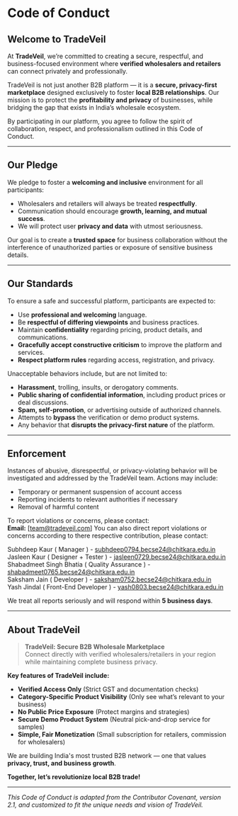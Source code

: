 # Code of Conduct

## Welcome to TradeVeil

At **TradeVeil**, we’re committed to creating a secure, respectful, and business-focused environment where **verified wholesalers and retailers** can connect privately and professionally.

TradeVeil is not just another B2B platform — it is a **secure, privacy-first marketplace** designed exclusively to foster **local B2B relationships**. Our mission is to protect the **profitability and privacy** of businesses, while bridging the gap that exists in India’s wholesale ecosystem.

By participating in our platform, you agree to follow the spirit of collaboration, respect, and professionalism outlined in this Code of Conduct.

---

## Our Pledge

We pledge to foster a **welcoming and inclusive** environment for all participants:

- Wholesalers and retailers will always be treated **respectfully**.
- Communication should encourage **growth, learning, and mutual success**.
- We will protect user **privacy and data** with utmost seriousness.

Our goal is to create a **trusted space** for business collaboration without the interference of unauthorized parties or exposure of sensitive business details.

---

## Our Standards

To ensure a safe and successful platform, participants are expected to:

- Use **professional and welcoming** language.
- Be **respectful of differing viewpoints** and business practices.
- Maintain **confidentiality** regarding pricing, product details, and communications.
- **Gracefully accept constructive criticism** to improve the platform and services.
- **Respect platform rules** regarding access, registration, and privacy.

Unacceptable behaviors include, but are not limited to:

- **Harassment**, trolling, insults, or derogatory comments.
- **Public sharing of confidential information**, including product prices or deal discussions.
- **Spam, self-promotion**, or advertising outside of authorized channels.
- Attempts to **bypass** the verification or demo product systems.
- Any behavior that **disrupts the privacy-first nature** of the platform.

---

## Enforcement

Instances of abusive, disrespectful, or privacy-violating behavior will be investigated and addressed by the TradeVeil team. Actions may include:

- Temporary or permanent suspension of account access
- Reporting incidents to relevant authorities if necessary
- Removal of harmful content

To report violations or concerns, please contact:  
**Email:** [team@tradeveil.com]
You can also direct report violations or concerns according to there respective contribution, please contact:  
                                   
Subhdeep Kaur	            ( Manager ) -              subhdeep0794.becse24@chitkara.edu.in	    
Jasleen Kaur	            ( Designer + Tester ) -	    jasleen0729.becse24@chitkara.edu.in	      
Shabadmeet Singh Bhatia	  ( Quality Assurance ) -	    shabadmeet0765.becse24@chitkara.edu.in	  
Saksham Jain	            ( Developer ) -	          saksham0752.becse24@chitkara.edu.in     
Yash Jindal	              ( Front-End Developer ) -	  yash0803.becse24@chitkara.edu.in	        


We treat all reports seriously and will respond within **5 business days**.

---

## About TradeVeil

> **TradeVeil: Secure B2B Wholesale Marketplace**  
> Connect directly with verified wholesalers/retailers in your region while maintaining complete business privacy.

**Key features of TradeVeil include:**
- **Verified Access Only** (Strict GST and documentation checks)
- **Category-Specific Product Visibility** (Only see what’s relevant to your business)
- **No Public Price Exposure** (Protect margins and strategies)
- **Secure Demo Product System** (Neutral pick-and-drop service for samples)
- **Simple, Fair Monetization** (Small subscription for retailers, commission for wholesalers)

We are building India's most trusted B2B network — one that values **privacy, trust, and business growth**.

**Together, let’s revolutionize local B2B trade!**

---

_This Code of Conduct is adapted from the Contributor Covenant, version 2.1, and customized to fit the unique needs and vision of TradeVeil._

